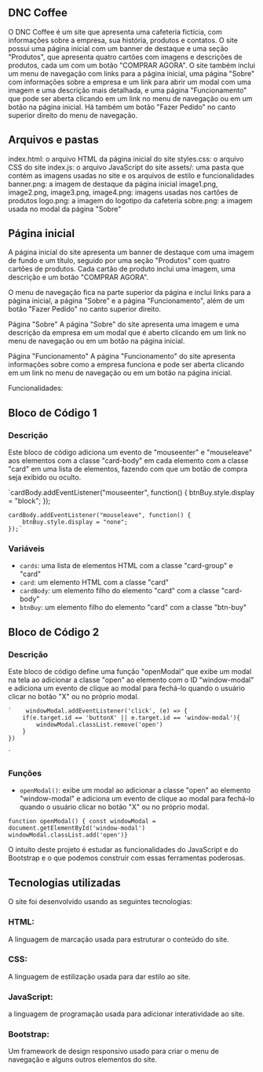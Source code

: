 ## DNC Coffee

O DNC Coffee é um site que apresenta uma cafeteria fictícia, com informações sobre a empresa, sua história, produtos e contatos. O site possui uma página inicial com um banner de destaque e uma seção "Produtos", que apresenta quatro cartões com imagens e descrições de produtos, cada um com um botão "COMPRAR AGORA". O site também inclui um menu de navegação com links para a página inicial, uma página "Sobre" com informações sobre a empresa e um link para abrir um modal com uma imagem e uma descrição mais detalhada, e uma página "Funcionamento" que pode ser aberta clicando em um link no menu de navegação ou em um botão na página inicial. Há também um botão "Fazer Pedido" no canto superior direito do menu de navegação.

## Arquivos e pastas

index.html: o arquivo HTML da página inicial do site
styles.css: o arquivo CSS do site
index.js: o arquivo JavaScript do site
assets/: uma pasta que contém as imagens usadas no site e os arquivos de estilo e funcionalidades
banner.png: a imagem de destaque da página inicial
image1.png, image2.png, image3.png, image4.png: imagens usadas nos cartões de produtos
logo.png: a imagem do logotipo da cafeteria
sobre.png: a imagem usada no modal da página "Sobre"

## Página inicial
A página inicial do site apresenta um banner de destaque com uma imagem de fundo e um título, seguido por uma seção "Produtos" com quatro cartões de produtos. Cada cartão de produto inclui uma imagem, uma descrição e um botão "COMPRAR AGORA".

O menu de navegação fica na parte superior da página e inclui links para a página inicial, a página "Sobre" e a página "Funcionamento", além de um botão "Fazer Pedido" no canto superior direito.

Página "Sobre"
A página "Sobre" do site apresenta uma imagem e uma descrição da empresa em um modal que é aberto clicando em um link no menu de navegação ou em um botão na página inicial.

Página "Funcionamento"
A página "Funcionamento" do site apresenta informações sobre como a empresa funciona e pode ser aberta clicando em um link no menu de navegação ou em um botão na página inicial.

Funcionalidades:

## Bloco de Código 1

### Descrição
Este bloco de código adiciona um evento de "mouseenter" e "mouseleave" aos elementos com a classe "card-body" em cada elemento com a classe "card" em uma lista de elementos, fazendo com que um botão de compra seja exibido ou oculto.

`cardBody.addEventListener("mouseenter", function() {
        btnBuy.style.display = "block";
    });

    cardBody.addEventListener("mouseleave", function() {
        btnBuy.style.display = "none";
    });`

### Variáveis
- `cards`: uma lista de elementos HTML com a classe "card-group" e "card"
- `card`: um elemento HTML com a classe "card"
- `cardBody`: um elemento filho do elemento "card" com a classe "card-body"
- `btnBuy`: um elemento filho do elemento "card" com a classe "btn-buy"

## Bloco de Código 2

### Descrição
Este bloco de código define uma função "openModal" que exibe um modal na tela ao adicionar a classe "open" ao elemento com o ID "window-modal" e adiciona um evento de clique ao modal para fechá-lo quando o usuário clicar no botão "X" ou no próprio modal.

    `    windowModal.addEventListener('click', (e) => {
        if(e.target.id == 'buttonX' || e.target.id == 'window-modal'){
            windowModal.classList.remove('open')
        }
    })
`

### Funções
- `openModal()`: exibe um modal ao adicionar a classe "open" ao elemento "window-modal" e adiciona um evento de clique ao modal para fechá-lo quando o usuário clicar no botão "X" ou no próprio modal.

`function openModal() {
    const windowModal = document.getElementById('window-modal') 
    windowModal.classList.add('open')}`

O intuito deste projeto é estudar as funcionalidades do JavaScript e do Bootstrap e o que podemos construir com essas ferramentas poderosas.

## Tecnologias utilizadas
O site foi desenvolvido usando as seguintes tecnologias:

### HTML:
A linguagem de marcação usada para estruturar o conteúdo do site.
### CSS: 
A linguagem de estilização usada para dar estilo ao site.
### JavaScript:
a linguagem de programação usada para adicionar interatividade ao site.
### Bootstrap:
Um framework de design responsivo usado para criar o menu de navegação e alguns outros elementos do site.
